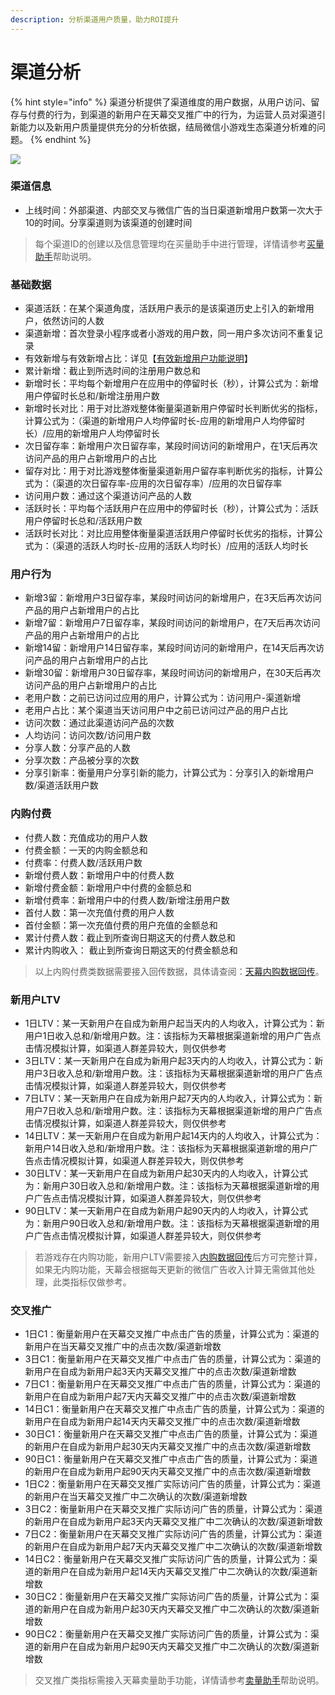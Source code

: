 ```yaml
---
description: 分析渠道用户质量，助力ROI提升
---
```


# 渠道分析

{% hint style="info" %}
渠道分析提供了渠道维度的用户数据，从用户访问、留存与付费的行为，到渠道的新用户在天幕交叉推广中的行为，为运营人员对渠道引新能力以及新用户质量提供充分的分析依据，结局微信小游戏生态渠道分析难的问题。
{% endhint %}

![](https://cdn.61week.com/tianmu/doc/index/image/game-data/indicator-description/渠道分析/image.png)

### 渠道信息

* 上线时间：外部渠道、内部交叉与微信广告的当日渠道新增用户数第一次大于10的时间。分享渠道则为该渠道的创建时间 

> 每个渠道ID的创建以及信息管理均在买量助手中进行管理，详情请参考[买量助手](https://doc.skysriver.com/channel)帮助说明。

### 基础数据

* 渠道活跃：在某个渠道角度，活跃用户表示的是该渠道历史上引入的新增用户，依然访问的人数
* 渠道新增：首次登录小程序或者小游戏的用户数，同一用户多次访问不重复记录
* 有效新增与有效新增占比：详见【[有效新增用户功能说明](../../general-function/valid-user.md)】
* 累计新增：截止到所选时间的注册用户数总和
* 新增时长：平均每个新增用户在应用中的停留时长（秒），计算公式为：新增用户停留时长总和/新增注册用户数
* 新增时长对比：用于对比游戏整体衡量渠道新用户停留时长判断优劣的指标，计算公式为：（渠道的新增用户人均停留时长-应用的新增用户人均停留时长）/应用的新增用户人均停留时长
* 次日留存率：新增用户次日留存率，某段时间访问的新增用户，在1天后再次访问产品的用户占新增用户的占比
* 留存对比：用于对比游戏整体衡量渠道新用户留存率判断优劣的指标，计算公式为：（渠道的次日留存率-应用的次日留存率）/应用的次日留存率
* 访问用户数：通过这个渠道访问产品的人数
* 活跃时长：平均每个活跃用户在应用中的停留时长（秒），计算公式为：活跃用户停留时长总和/活跃用户数
* 活跃时长对比：对比应用整体衡量渠道活跃用户停留时长优劣的指标，计算公式为：（渠道的活跃人均时长-应用的活跃人均时长）/应用的活跃人均时长 

### 用户行为

* 新增3留：新增用户3日留存率，某段时间访问的新增用户，在3天后再次访问产品的用户占新增用户的占比
* 新增7留：新增用户7日留存率，某段时间访问的新增用户，在7天后再次访问产品的用户占新增用户的占比
* 新增14留：新增用户14日留存率，某段时间访问的新增用户，在14天后再次访问产品的用户占新增用户的占比
* 新增30留：新增用户30日留存率，某段时间访问的新增用户，在30天后再次访问产品的用户占新增用户的占比
* 老用户数：之前已访问过应用的用户，计算公式为：访问用户-渠道新增
* 老用户占比：某个渠道当天访问用户中之前已访问过产品的用户占比
* 访问次数：通过此渠道访问产品的次数
* 人均访问：访问次数/访问用户数
* 分享人数：分享产品的人数
* 分享次数：产品被分享的次数
* 分享引新率：衡量用户分享引新的能力，计算公式为：分享引入的新增用户数/渠道活跃用户数

### 内购付费

* 付费人数：充值成功的用户人数
* 付费金额：一天的内购金额总和
* 付费率：付费人数/活跃用户数
* 新增付费人数：新增用户中的付费人数
* 新增付费金额：新增用户中付费的金额总和
* 新增付费率：新增用户中的付费人数/新增注册用户数
* 首付人数：第一次充值付费的用户人数
* 首付金额：第一次充值付费的用户充值的金额总和
* 累计付费人数：截止到所查询日期这天的付费人数总和
* 累计内购收入： 截止到所查询日期这天的付费金额总和

> 以上内购付费类数据需要接入回传数据，具体请查阅：[天幕内购数据回传](../dev-guide/pay.md)。

### 新用户LTV

* 1日LTV：某一天新用户在自成为新用户起当天内的人均收入，计算公式为：新用户1日收入总和/新增用户数。注：该指标为天幕根据渠道新增的用户广告点击情况模拟计算，如渠道人群差异较大，则仅供参考
* 3日LTV：某一天新用户在自成为新用户起3天内的人均收入，计算公式为：新用户3日收入总和/新增用户数。注：该指标为天幕根据渠道新增的用户广告点击情况模拟计算，如渠道人群差异较大，则仅供参考
* 7日LTV：某一天新用户在自成为新用户起7天内的人均收入，计算公式为：新用户7日收入总和/新增用户数。注：该指标为天幕根据渠道新增的用户广告点击情况模拟计算，如渠道人群差异较大，则仅供参考
* 14日LTV：某一天新用户在自成为新用户起14天内的人均收入，计算公式为：新用户14日收入总和/新增用户数。注：该指标为天幕根据渠道新增的用户广告点击情况模拟计算，如渠道人群差异较大，则仅供参考
* 30日LTV：某一天新用户在自成为新用户起30天内的人均收入，计算公式为：新用户30日收入总和/新增用户数。注：该指标为天幕根据渠道新增的用户广告点击情况模拟计算，如渠道人群差异较大，则仅供参考
* 90日LTV：某一天新用户在自成为新用户起90天内的人均收入，计算公式为：新用户90日收入总和/新增用户数。注：该指标为天幕根据渠道新增的用户广告点击情况模拟计算，如渠道人群差异较大，则仅供参考

> 若游戏存在内购功能，新用户LTV需要接入[内购数据回传](../dev-guide/pay.md)后方可完整计算，如果无内购功能，天幕会根据每天更新的微信广告收入计算无需做其他处理，此类指标仅做参考。

### 交叉推广

* 1日C1：衡量新用户在天幕交叉推广中点击广告的质量，计算公式为：渠道的新用户在当天幕交叉推广中的点击次数/渠道新增数
* 3日C1：衡量新用户在天幕交叉推广中点击广告的质量，计算公式为：渠道的新用户在自成为新用户起3天内天幕交叉推广中的点击次数/渠道新增数
* 7日C1：衡量新用户在天幕交叉推广中点击广告的质量，计算公式为：渠道的新用户在自成为新用户起7天内天幕交叉推广中的点击次数/渠道新增数
* 14日C1：衡量新用户在天幕交叉推广中点击广告的质量，计算公式为：渠道的新用户在自成为新用户起14天内天幕交叉推广中的点击次数/渠道新增数
* 30日C1：衡量新用户在天幕交叉推广中点击广告的质量，计算公式为：渠道的新用户在自成为新用户起30天内天幕交叉推广中的点击次数/渠道新增数
* 90日C1：衡量新用户在天幕交叉推广中点击广告的质量，计算公式为：渠道的新用户在自成为新用户起90天内天幕交叉推广中的点击次数/渠道新增数
* 1日C2：衡量新用户在天幕交叉推广实际访问广告的质量，计算公式为：渠道的新用户在当天幕交叉推广中二次确认的次数/渠道新增数
* 3日C2：衡量新用户在天幕交叉推广实际访问广告的质量，计算公式为：渠道的新用户在自成为新用户起3天内天幕交叉推广中二次确认的次数/渠道新增数
* 7日C2：衡量新用户在天幕交叉推广实际访问广告的质量，计算公式为：渠道的新用户在自成为新用户起7天内天幕交叉推广中二次确认的次数/渠道新增数
* 14日C2：衡量新用户在天幕交叉推广实际访问广告的质量，计算公式为：渠道的新用户在自成为新用户起14天内天幕交叉推广中二次确认的次数/渠道新增数
* 30日C2：衡量新用户在天幕交叉推广实际访问广告的质量，计算公式为：渠道的新用户在自成为新用户起30天内天幕交叉推广中二次确认的次数/渠道新增数
* 90日C2：衡量新用户在天幕交叉推广实际访问广告的质量，计算公式为：渠道的新用户在自成为新用户起90天内天幕交叉推广中二次确认的次数/渠道新增数

> 交叉推广类指标需接入天幕卖量助手功能，详情请参考[卖量助手](https://doc.skysriver.com/selling)帮助说明。

